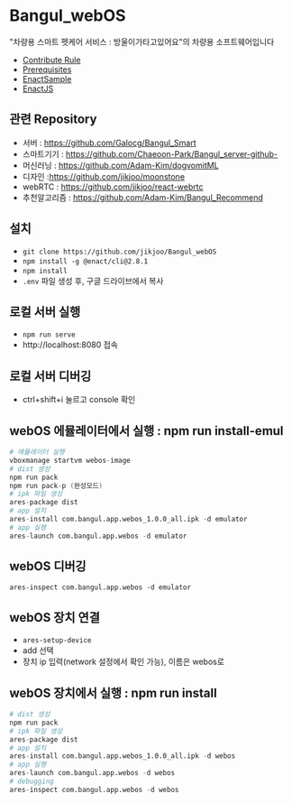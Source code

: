 # Bangul_webOS
"차량용 스마트 펫케어 서비스 : 방울이가타고있어요"의 차량용 소프트웨어입니다
- [Contribute Rule](/docs/Rule.md)
- [Prerequisites](/docs/Prerequisites.md)
- [EnactSample](/docs/EnactSample.md)
- [EnactJS](/docs/enactjs.md)
## 관련 Repository
- 서버 : https://github.com/Galocg/Bangul_Smart
- 스마트기기 : https://github.com/Chaeoon-Park/Bangul_server-github-
- 머신러닝 : https://github.com/Adam-Kim/dogvomitML
- 디자인 :https://github.com/jikjoo/moonstone
- webRTC : https://github.com/jikjoo/react-webrtc
- 추천알고리즘 : https://github.com/Adam-Kim/Bangul_Recommend

## 설치
- `git clone https://github.com/jikjoo/Bangul_webOS`
- `npm install -g @enact/cli@2.8.1`
- `npm install`
- `.env` 파일 생성 후, 구글 드라이브에서 복사

## 로컬 서버 실행
- `npm run serve`
- http://localhost:8080 접속

## 로컬 서버 디버깅
- ctrl+shift+i 눌르고 console 확인

## webOS 에뮬레이터에서 실행 : npm run install-emul
```s
# 에뮬레이터 실행   
vboxmanage startvm webos-image
# dist 생성   
npm run pack
npm run pack-p (완성모드)
# ipk 파일 생성   
ares-package dist
# app 설치   
ares-install com.bangul.app.webos_1.0.0_all.ipk -d emulator 
# app 실행   
ares-launch com.bangul.app.webos -d emulator
```
## webOS 디버깅
```
ares-inspect com.bangul.app.webos -d emulator
```

## webOS 장치 연결
- `ares-setup-device`
- add 선택
- 장치 ip 입력(network 설정에서 확인 가능), 이름은 webos로

## webOS 장치에서 실행 : npm run install
```s
# dist 생성   
npm run pack    
# ipk 파일 생성   
ares-package dist
# app 설치   
ares-install com.bangul.app.webos_1.0.0_all.ipk -d webos
# app 실행   
ares-launch com.bangul.app.webos -d webos
# debugging
ares-inspect com.bangul.app.webos -d webos
```